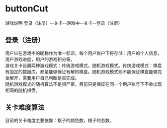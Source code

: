 # buttonCut
游戏说明 
登录（注册）--关卡--游戏中--关卡--登录（注册） 
## 登录（注册） 
用户以在游戏中的昵称作为唯一标识，每个用户账户下将存储：用户的个人信息，用户游戏进度，用户的游戏积分等。   
游戏关卡设置两种游戏模式：传统游戏模式，随机游戏模式。传统游戏模式：棋盘有固定的数据库，都是能够保证有解的棋盘。随机游戏模式则不能保证棋盘能够完全解开，需要用户自己判断是否完成。    
随机游戏模式的随机算法不是很严密，目前只是保证在同一个用户账号下不会出现相同的随机棋盘。   
##  关卡难度算法
目前的关卡难度主要依靠：棋子的颜色数，棋子的总数。 

